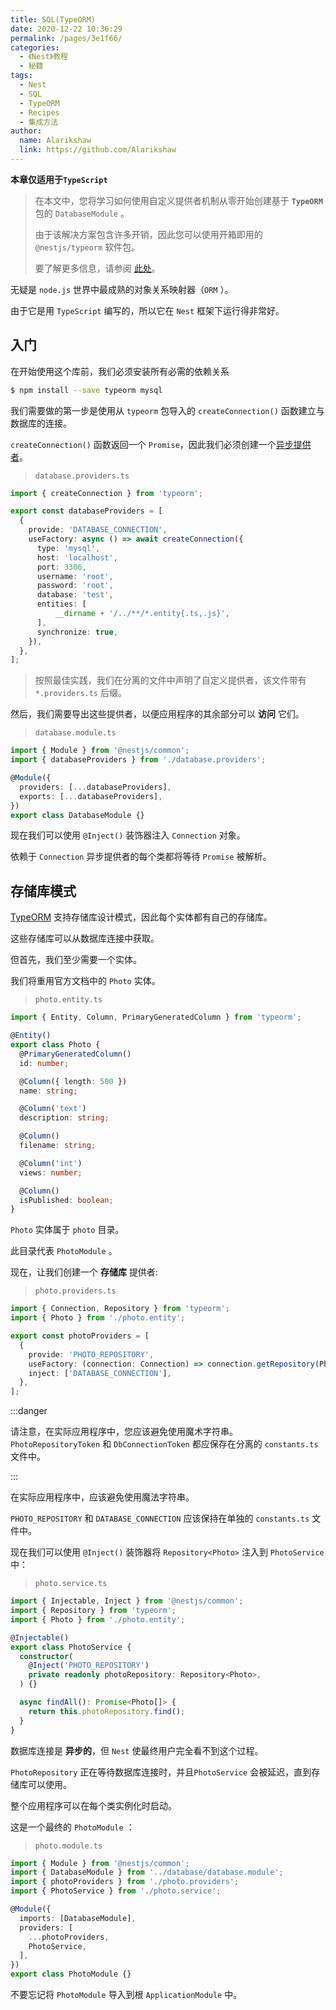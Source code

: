 ```yaml
---
title: SQL(TypeORM)
date: 2020-12-22 10:36:29
permalink: /pages/3e1f66/
categories:
  - 《Nest》教程
  - 秘籍
tags:
  - Nest
  - SQL
  - TypeORM
  - Recipes
  - 集成方法
author: 
  name: Alarikshaw
  link: https://github.com/Alarikshaw
---
```


**本章仅适用于`TypeScript`**

> 在本文中，您将学习如何使用自定义提供者机制从零开始创建基于 **`TypeORM`** 包的 `DatabaseModule` 。
>
> 由于该解决方案包含许多开销，因此您可以使用开箱即用的 `@nestjs/typeorm` 软件包。
>
> 要了解更多信息，请参阅 [此处](https://docs.nestjs.cn/6/techniques?id=数据库)。

 无疑是 `node.js` 世界中最成熟的对象关系映射器（`ORM` ）。

由于它是用 `TypeScript` 编写的，所以它在 `Nest` 框架下运行得非常好。

## 入门

在开始使用这个库前，我们必须安装所有必需的依赖关系

```bash
$ npm install --save typeorm mysql
```

我们需要做的第一步是使用从 `typeorm` 包导入的 `createConnection()` 函数建立与数据库的连接。

`createConnection()` 函数返回一个 `Promise`，因此我们必须创建一个[异步提供者](https://docs.nestjs.cn/6/fundamentals?id=异步提供者)。

> `database.providers.ts`

```typescript
import { createConnection } from 'typeorm';

export const databaseProviders = [
  {
    provide: 'DATABASE_CONNECTION',
    useFactory: async () => await createConnection({
      type: 'mysql',
      host: 'localhost',
      port: 3306,
      username: 'root',
      password: 'root',
      database: 'test',
      entities: [
          __dirname + '/../**/*.entity{.ts,.js}',
      ],
      synchronize: true,
    }),
  },
];
```

> 按照最佳实践，我们在分离的文件中声明了自定义提供者，该文件带有 `*.providers.ts` 后缀。

然后，我们需要导出这些提供者，以便应用程序的其余部分可以 **访问** 它们。

> `database.module.ts`

```typescript
import { Module } from '@nestjs/common';
import { databaseProviders } from './database.providers';

@Module({
  providers: [...databaseProviders],
  exports: [...databaseProviders],
})
export class DatabaseModule {}
```

现在我们可以使用 `@Inject()` 装饰器注入 `Connection` 对象。

依赖于 `Connection` 异步提供者的每个类都将等待 `Promise` 被解析。

## 存储库模式

[TypeORM](https://github.com/typeorm/typeorm) 支持存储库设计模式，因此每个实体都有自己的存储库。

这些存储库可以从数据库连接中获取。

但首先，我们至少需要一个实体。

我们将重用官方文档中的 `Photo` 实体。

> `photo.entity.ts`

```typescript
import { Entity, Column, PrimaryGeneratedColumn } from 'typeorm';

@Entity()
export class Photo {
  @PrimaryGeneratedColumn()
  id: number;

  @Column({ length: 500 })
  name: string;

  @Column('text')
  description: string;

  @Column()
  filename: string;

  @Column('int')
  views: number;

  @Column()
  isPublished: boolean;
}
```

`Photo` 实体属于 `photo` 目录。

此目录代表 `PhotoModule` 。

现在，让我们创建一个 **存储库** 提供者:

> `photo.providers.ts`

```typescript
import { Connection, Repository } from 'typeorm';
import { Photo } from './photo.entity';

export const photoProviders = [
  {
    provide: 'PHOTO_REPOSITORY',
    useFactory: (connection: Connection) => connection.getRepository(Photo),
    inject: ['DATABASE_CONNECTION'],
  },
];
```

:::danger

请注意，在实际应用程序中，您应该避免使用魔术字符串。`PhotoRepositoryToken` 和 `DbConnectionToken` 都应保存在分离的 `constants.ts` 文件中。

:::

在实际应用程序中，应该避免使用魔法字符串。

`PHOTO_REPOSITORY` 和 `DATABASE_CONNECTION` 应该保持在单独的 `constants.ts` 文件中。

现在我们可以使用 `@Inject()` 装饰器将 `Repository<Photo>` 注入到 `PhotoService` 中：

> `photo.service.ts`

```typescript
import { Injectable, Inject } from '@nestjs/common';
import { Repository } from 'typeorm';
import { Photo } from './photo.entity';

@Injectable()
export class PhotoService {
  constructor(
    @Inject('PHOTO_REPOSITORY')
    private readonly photoRepository: Repository<Photo>,
  ) {}

  async findAll(): Promise<Photo[]> {
    return this.photoRepository.find();
  }
}
```

数据库连接是 **异步的**，但 `Nest` 使最终用户完全看不到这个过程。

`PhotoRepository` 正在等待数据库连接时，并且`PhotoService` 会被延迟，直到存储库可以使用。

整个应用程序可以在每个类实例化时启动。

这是一个最终的 `PhotoModule` ：

> `photo.module.ts`

```typescript
import { Module } from '@nestjs/common';
import { DatabaseModule } from '../database/database.module';
import { photoProviders } from './photo.providers';
import { PhotoService } from './photo.service';

@Module({
  imports: [DatabaseModule],
  providers: [
    ...photoProviders,
    PhotoService,
  ],
})
export class PhotoModule {}
```

不要忘记将 `PhotoModule` 导入到根 `ApplicationModule` 中。